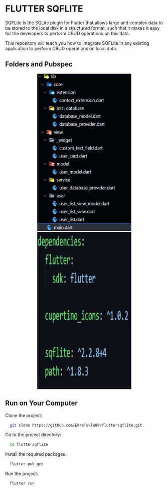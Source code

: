# FLUTTER SQFLITE

SQFLite is the SQLite plugin for Flutter that allows large and complex data to be stored to the local disk in a structured format, such that it makes it easy for the developers to perform CRUD operations on this data.

This repository will teach you how to integrate SQFLite in any existing application to perform CRUD operations on local data.

## Folders and Pubspec

<div align="center">
  <img src="https://github.com/EmreToklu00/fluttersqflite/blob/main/github/folder.png" width="300" height="500">
  <img src="https://github.com/EmreToklu00/fluttersqflite/blob/main/github/pubspec.png" width="300" height="500">
</div>



## Run on Your Computer

Clone the project:

```bash
  git clone https://github.com/EmreToklu00/fluttersqflite.git
```

Go to the project directory:

```bash
  cd fluttersqflite
```

Install the required packages:

```bash
  flutter pub get
```

Run the project:

```bash
  flutter run
```
